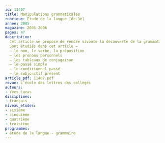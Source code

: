 ```yaml
---
id: 11407
title: Manipulations grammaticales
rubrique: Étude de la langue [6e-3e]
annee: 2005
magazine: 2005-2006
pages: 47
description: 
  Cet article se propose de rendre vivante la découverte de la grammaticalité que nous portons en nous – la double capacité à classer sur l’axe du lexique et à ordonner sur celui du texte. Cela passe par la mise en place de nouvelles manipulations. Les exercices proposés dans cet article s’apparentent à des opérations de montage et de démontage de la langue. La démarche prend appui sur ce que chacun sait faire par imprégnation, elle ménage des pauses après chaque découverte et offre la possibilité d’aller plus loin. Les exercices se présentent sur deux colonnes. Ceux-ci sont collés sur la moitié gauche de la feuille de classeur. En regard, à droite, on note en totalité (ou en partie) le corrigé. On ajoute des encadrés sur des mises au point. Au moment de l’évaluation, il est facile de réviser. L’élève masque les corrigés à l’aide d’un cache, refait ce qui paraît nécessaire, apprend les encadrés. Le professeur puise dans cet ensemble pour tester les connaissances.
  Sont étudiés dans cet article – 
  – le nom, le verbe, la préposition
  – les pronoms personnels
  – les tableaux de conjugaison
  – le passé simple
  – le conditionnel passé
  – le subjonctif présent
article_pdf: 11407.pdf
revue: L’école des lettres des collèges
auteurs:
- Yves Lucas
disciplines:
- français
niveau_etudes:
- sixième
- cinquième
- quatrième
- troisième
programmes:
- étude de la langue - grammaire
---
```

